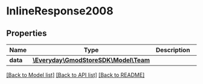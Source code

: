 # InlineResponse2008

## Properties
Name | Type | Description | Notes
------------ | ------------- | ------------- | -------------
**data** | [**\Everyday\GmodStoreSDK\Model\Team**](Team.md) |  | [optional] 

[[Back to Model list]](../../README.md#documentation-for-models) [[Back to API list]](../../README.md#documentation-for-api-endpoints) [[Back to README]](../../README.md)

